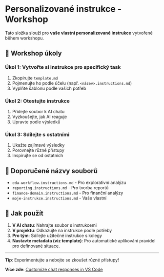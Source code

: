 # Personalizované instrukce - Workshop

Tato složka slouží pro **vaše vlastní personalizované instrukce** vytvořené během workshopu.

## 🎯 Workshop úkoly

### Úkol 1: Vytvořte si instrukce pro specifický task

1. Zkopírujte `template.md`
2. Pojmenujte ho podle účelu (např. `<název>.instructions.md`)
3. Vyplňte šablonu podle vašich potřeb

### Úkol 2: Otestujte instrukce

1. Přidejte soubor k AI chatu
2. Vyzkoušejte, jak AI reaguje
3. Upravte podle výsledků

### Úkol 3: Sdílejte s ostatními

1. Ukažte zajímavé výsledky
2. Porovnejte různé přístupy
3. Inspirujte se od ostatních

## 📁 Doporučené názvy souborů

- `eda-workflow.instructions.md` - Pro explorativní analýzu
- `reporting.instructions.md` - Pro tvorba reportů
- `finance-domain.instructions.md` - Pro finanční analýzy
- `moje-instrukce.instructions.md` - Vaše vlastní

## 🔧 Jak použít

1. **V AI chatu**: Nahrajte soubor s instrukcemi
2. **V projektu**: Odkazujte na instrukce podle potřeby
3. **Pro tým**: Sdílejte užitečné instrukce s kolegy
4. **Nastavte metadata (viz template)**: Pro automatické aplikování pravidel pro definované situace.

---

**Tip**: Experimentujte a nebojte se zkoušet různé přístupy!

**Více zde**: [Customize chat responses in VS Code](https://code.visualstudio.com/docs/copilot/copilot-customization)
